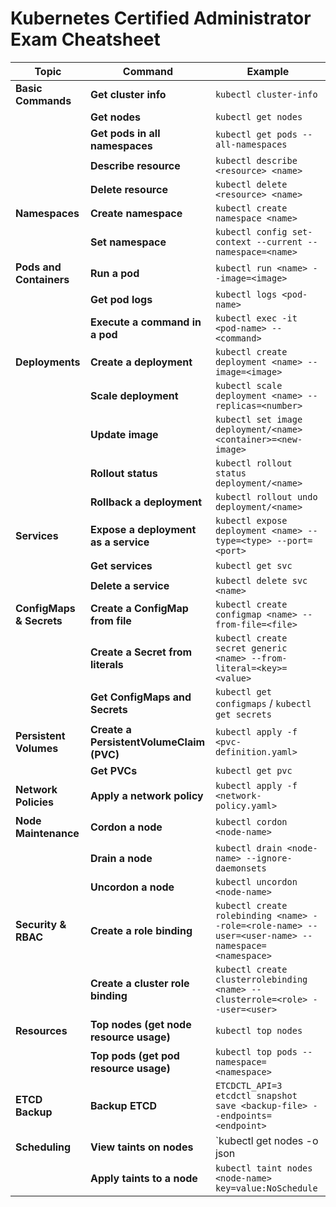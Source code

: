 # Kubernetes Certified Administrator Exam Cheatsheet

| **Topic**             | **Command**                                                                                         | **Example**                                                              |
|-----------------------|-----------------------------------------------------------------------------------------------------|--------------------------------------------------------------------------|
| **Basic Commands**     | **Get cluster info**                                                                                | `kubectl cluster-info`                                                   |
|                       | **Get nodes**                                                                                       | `kubectl get nodes`                                                      |
|                       | **Get pods in all namespaces**                                                                      | `kubectl get pods --all-namespaces`                                       |
|                       | **Describe resource**                                                                               | `kubectl describe <resource> <name>`                                      |
|                       | **Delete resource**                                                                                 | `kubectl delete <resource> <name>`                                        |
| **Namespaces**         | **Create namespace**                                                                                | `kubectl create namespace <name>`                                         |
|                       | **Set namespace**                                                                                   | `kubectl config set-context --current --namespace=<name>`                 |
| **Pods and Containers**| **Run a pod**                                                                                       | `kubectl run <name> --image=<image>`                                      |
|                       | **Get pod logs**                                                                                    | `kubectl logs <pod-name>`                                                 |
|                       | **Execute a command in a pod**                                                                      | `kubectl exec -it <pod-name> -- <command>`                                |
| **Deployments**        | **Create a deployment**                                                                             | `kubectl create deployment <name> --image=<image>`                        |
|                       | **Scale deployment**                                                                                | `kubectl scale deployment <name> --replicas=<number>`                     |
|                       | **Update image**                                                                                    | `kubectl set image deployment/<name> <container>=<new-image>`             |
|                       | **Rollout status**                                                                                  | `kubectl rollout status deployment/<name>`                                |
|                       | **Rollback a deployment**                                                                           | `kubectl rollout undo deployment/<name>`                                  |
| **Services**           | **Expose a deployment as a service**                                                                | `kubectl expose deployment <name> --type=<type> --port=<port>`            |
|                       | **Get services**                                                                                    | `kubectl get svc`                                                         |
|                       | **Delete a service**                                                                                | `kubectl delete svc <name>`                                               |
| **ConfigMaps & Secrets**| **Create a ConfigMap from file**                                                                   | `kubectl create configmap <name> --from-file=<file>`                      |
|                       | **Create a Secret from literals**                                                                   | `kubectl create secret generic <name> --from-literal=<key>=<value>`       |
|                       | **Get ConfigMaps and Secrets**                                                                      | `kubectl get configmaps` / `kubectl get secrets`                          |
| **Persistent Volumes** | **Create a PersistentVolumeClaim (PVC)**                                                            | `kubectl apply -f <pvc-definition.yaml>`                                  |
|                       | **Get PVCs**                                                                                        | `kubectl get pvc`                                                         |
| **Network Policies**   | **Apply a network policy**                                                                          | `kubectl apply -f <network-policy.yaml>`                                  |
| **Node Maintenance**   | **Cordon a node**                                                                                   | `kubectl cordon <node-name>`                                              |
|                       | **Drain a node**                                                                                    | `kubectl drain <node-name> --ignore-daemonsets`                           |
|                       | **Uncordon a node**                                                                                 | `kubectl uncordon <node-name>`                                            |
| **Security & RBAC**    | **Create a role binding**                                                                           | `kubectl create rolebinding <name> --role=<role-name> --user=<user-name> --namespace=<namespace>`|
|                       | **Create a cluster role binding**                                                                   | `kubectl create clusterrolebinding <name> --clusterrole=<role> --user=<user>`|
| **Resources**          | **Top nodes (get node resource usage)**                                                             | `kubectl top nodes`                                                       |
|                       | **Top pods (get pod resource usage)**                                                               | `kubectl top pods --namespace=<namespace>`                                |
| **ETCD Backup**        | **Backup ETCD**                                                                                     | `ETCDCTL_API=3 etcdctl snapshot save <backup-file> --endpoints=<endpoint>`|
| **Scheduling**         | **View taints on nodes**                                                                           | `kubectl get nodes -o json | jq '.items[].spec.taints'`                 |
|                       | **Apply taints to a node**                                                                          | `kubectl taint nodes <node-name> key=value:NoSchedule`                   |
